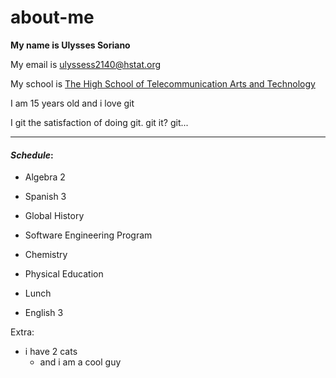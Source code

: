 # about-me

**My name is Ulysses Soriano**

My email is ulyssess2140@hstat.org

My school is [The High School of Telecommunication Arts and Technology](https://www.hstat.org/)

I am 15 years old and i love git 

I git the satisfaction of doing git. git it? git...

---


#### _Schedule_: 

- Algebra 2

- Spanish 3

- Global History

- Software Engineering Program

- Chemistry

- Physical Education

- Lunch

- English 3

Extra:

- i have 2 cats 
  - and i am a cool guy

